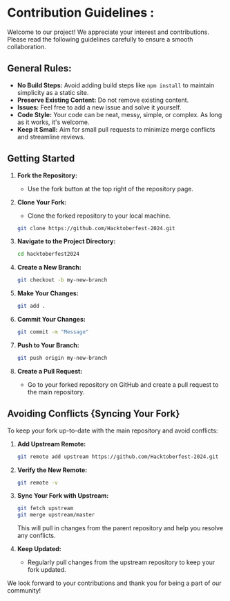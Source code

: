 
# Contribution Guidelines :

Welcome to our project! We appreciate your interest and contributions. Please read the following guidelines carefully to ensure a smooth collaboration.

## General Rules:

- **No Build Steps:** Avoid adding build steps like `npm install` to maintain simplicity as a static site.
- **Preserve Existing Content:** Do not remove existing content.
- **Issues:** Feel free to add a new issue and solve it yourself.
- **Code Style:** Your code can be neat, messy, simple, or complex. As long as it works, it's welcome.
- **Keep it Small:** Aim for small pull requests to minimize merge conflicts and streamline reviews.

## Getting Started 

1. **Fork the Repository:**
   - Use the fork button at the top right of the repository page.

2. **Clone Your Fork:**
   - Clone the forked repository to your local machine.

   ```bash
   git clone https://github.com/Hacktoberfest-2024.git
   ```

3. **Navigate to the Project Directory:**

   ```bash
   cd hacktoberfest2024
   ```

4. **Create a New Branch:**

   ```bash
   git checkout -b my-new-branch
   ```

5. **Make Your Changes:**

   ```bash
   git add .
   ```

6. **Commit Your Changes:**

   ```bash
   git commit -m "Message"
   ```

7. **Push to Your Branch:**

   ```bash
   git push origin my-new-branch
   ```

8. **Create a Pull Request:**
   - Go to your forked repository on GitHub and create a pull request to the main repository.

## Avoiding Conflicts {Syncing Your Fork}

To keep your fork up-to-date with the main repository and avoid conflicts:

1. **Add Upstream Remote:**

   ```bash
   git remote add upstream https://github.com/Hacktoberfest-2024.git
   ```

2. **Verify the New Remote:**

   ```bash
   git remote -v
   ```

3. **Sync Your Fork with Upstream:**

   ```bash
   git fetch upstream
   git merge upstream/master
   ```

   This will pull in changes from the parent repository and help you resolve any conflicts.

4. **Keep Updated:**
   - Regularly pull changes from the upstream repository to keep your fork updated.

We look forward to your contributions and thank you for being a part of our community!

